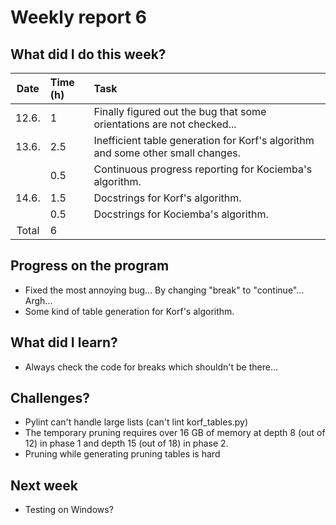 # Weekly report 6  

## What did I do this week?  
| Date  | Time (h) | Task
| :---: | :---     | :---
| 12.6. | 1        | Finally figured out the bug that some orientations are not checked...
| 13.6. | 2.5      | Inefficient table generation for Korf's algorithm and some other small changes.
|       | 0.5      | Continuous progress reporting for Kociemba's algorithm.
| 14.6. | 1.5      | Docstrings for Korf's algorithm.
|       | 0.5      | Docstrings for Kociemba's algorithm.
| Total | 6        |

## Progress on the program  
- Fixed the most annoying bug... By changing "break" to "continue"... Argh...  
- Some kind of table generation for Korf's algorithm.  

## What did I learn?  
- Always check the code for breaks which shouldn't be there...  

## Challenges?  
- Pylint can't handle large lists (can't lint korf_tables.py)  
- The temporary pruning requires over 16 GB of memory at depth 8 (out of 12) in 
  phase 1 and depth 15 (out of 18) in phase 2.  
- Pruning while generating pruning tables is hard  

## Next week  
- Testing on Windows?  
